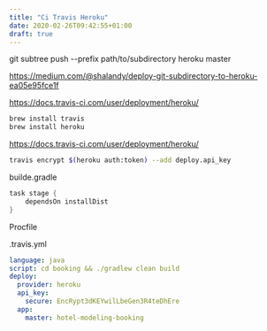 ```yaml
---
title: "Ci Travis Heroku"
date: 2020-02-26T09:42:55+01:00
draft: true
---
```



git subtree push --prefix path/to/subdirectory heroku master


https://medium.com/@shalandy/deploy-git-subdirectory-to-heroku-ea05e95fce1f

https://docs.travis-ci.com/user/deployment/heroku/

```bash
brew install travis
brew install heroku
```

https://docs.travis-ci.com/user/deployment/heroku/

```bash
travis encrypt $(heroku auth:token) --add deploy.api_key
```

builde.gradle

```groovy
task stage {
    dependsOn installDist
}
```

Procfile

.travis.yml

```yml
language: java
script: cd booking && ./gradlew clean build
deploy:
  provider: heroku
  api_key:
    secure: EncRypt3dKEYwilLbeGen3R4teDhEre
  app:
    master: hotel-modeling-booking
```